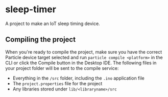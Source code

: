 # sleep-timer

A project to make an IoT sleep timing device.

## Compiling the project

When you're ready to compile the project, make sure you have the correct Particle device target selected and run `particle compile <platform>` in the CLI or click the Compile button in the Desktop IDE. The following files in your project folder will be sent to the compile service:

- Everything in the `/src` folder, including the `.ino` application file
- The `project.properties` file for the project
- Any libraries stored under `lib/<libraryname>/src`
